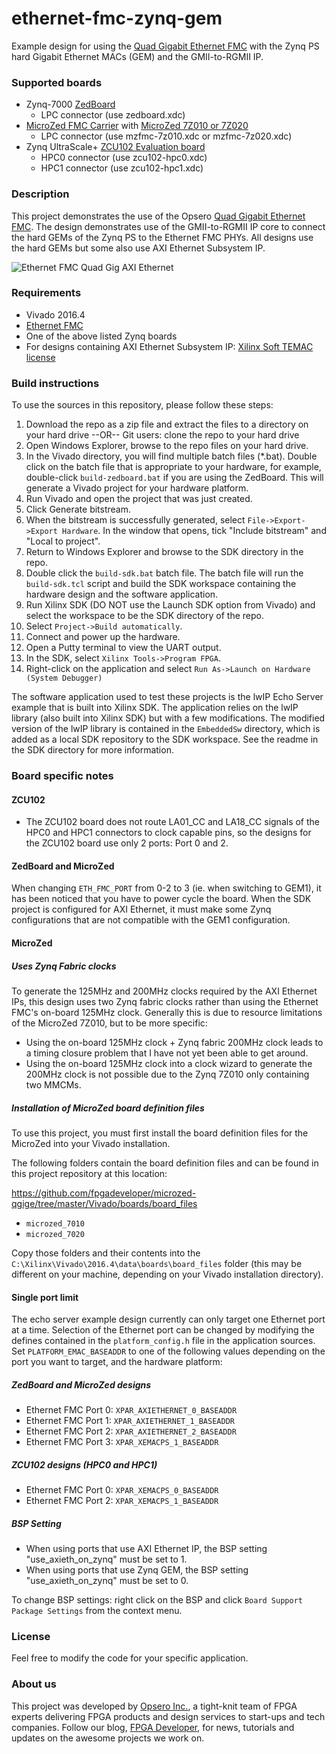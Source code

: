 ethernet-fmc-zynq-gem
=====================

Example design for using the [Quad Gigabit Ethernet FMC](http://ethernetfmc.com "Ethernet FMC") with the Zynq PS hard 
Gigabit Ethernet MACs (GEM) and the GMII-to-RGMII IP.

### Supported boards

* Zynq-7000 [ZedBoard](http://zedboard.org "ZedBoard")
  * LPC connector (use zedboard.xdc)
* [MicroZed FMC Carrier](http://zedboard.org/product/microzed-fmc-carrier "MicroZed FMC Carrier") with [MicroZed 7Z010 or 7Z020](http://microzed.org "MicroZed")
  * LPC connector (use mzfmc-7z010.xdc or mzfmc-7z020.xdc)
* Zynq UltraScale+ [ZCU102 Evaluation board](http://www.xilinx.com/products/silicon-devices/soc/zynq-ultrascale-mpsoc.html "ZCU102 Evaluation board")
  * HPC0 connector (use zcu102-hpc0.xdc)
  * HPC1 connector (use zcu102-hpc1.xdc)

### Description

This project demonstrates the use of the Opsero [Quad Gigabit Ethernet FMC](http://ethernetfmc.com "Ethernet FMC").
The design demonstrates use of the GMII-to-RGMII IP core to connect the hard GEMs of the Zynq PS to the Ethernet FMC
PHYs. All designs use the hard GEMs but some also use AXI Ethernet Subsystem IP.

![Ethernet FMC Quad Gig AXI Ethernet](http://ethernetfmc.com/wp-content/uploads/2014/10/qgige_gmii_to_rgmii.png "Zynq Quad Gig Ethernet All AXI Ethernet")

### Requirements

* Vivado 2016.4
* [Ethernet FMC](http://ethernetfmc.com "Ethernet FMC")
* One of the above listed Zynq boards
* For designs containing AXI Ethernet Subsystem IP: [Xilinx Soft TEMAC license](http://ethernetfmc.com/getting-a-license-for-the-xilinx-tri-mode-ethernet-mac/ "Xilinx Soft TEMAC license")

### Build instructions

To use the sources in this repository, please follow these steps:

1. Download the repo as a zip file and extract the files to a directory
   on your hard drive --OR-- Git users: clone the repo to your hard drive
2. Open Windows Explorer, browse to the repo files on your hard drive.
3. In the Vivado directory, you will find multiple batch files (*.bat).
   Double click on the batch file that is appropriate to your hardware,
   for example, double-click `build-zedboard.bat` if you are using the ZedBoard.
   This will generate a Vivado project for your hardware platform.
4. Run Vivado and open the project that was just created.
5. Click Generate bitstream.
6. When the bitstream is successfully generated, select `File->Export->Export Hardware`.
   In the window that opens, tick "Include bitstream" and "Local to project".
7. Return to Windows Explorer and browse to the SDK directory in the repo.
8. Double click the `build-sdk.bat` batch file. The batch file will run the
   `build-sdk.tcl` script and build the SDK workspace containing the hardware
   design and the software application.
9. Run Xilinx SDK (DO NOT use the Launch SDK option from Vivado) and select the workspace to be the SDK directory of the repo.
10. Select `Project->Build automatically`.
11. Connect and power up the hardware.
12. Open a Putty terminal to view the UART output.
13. In the SDK, select `Xilinx Tools->Program FPGA`.
14. Right-click on the application and select `Run As->Launch on Hardware (System Debugger)`

The software application used to test these projects is the lwIP Echo Server example that is built into
Xilinx SDK. The application relies on the lwIP library (also built into Xilinx SDK) but with a few modifications.
The modified version of the lwIP library is contained in the `EmbeddedSw` directory, which is added as a
local SDK repository to the SDK workspace. See the readme in the SDK directory for more information.

### Board specific notes

#### ZCU102

* The ZCU102 board does not route LA01_CC and LA18_CC signals of the HPC0 and HPC1 connectors to clock capable pins, so the designs for the ZCU102
board use only 2 ports: Port 0 and 2.

#### ZedBoard and MicroZed

When changing `ETH_FMC_PORT` from 0-2 to 3 (ie. when switching to GEM1), it has been noticed that
you have to power cycle the board. When the SDK project is configured for AXI Ethernet, it must make some
Zynq configurations that are not compatible with the GEM1 configuration.

#### MicroZed

##### Uses Zynq Fabric clocks

To generate the 125MHz and 200MHz clocks required by the AXI Ethernet IPs, this design uses two Zynq
fabric clocks rather than using the Ethernet FMC's on-board 125MHz clock. Generally this is due to resource
limitations of the MicroZed 7Z010, but to be more specific:

* Using the on-board 125MHz clock + Zynq fabric 200MHz clock leads to a timing closure problem that I have not
yet been able to get around.
* Using the on-board 125MHz clock into a clock wizard to generate the 200MHz clock is not possible due to the Zynq 7Z010
only containing two MMCMs.

##### Installation of MicroZed board definition files

To use this project, you must first install the board definition files
for the MicroZed into your Vivado installation.

The following folders contain the board definition files and can be found in this project repository at this location:

https://github.com/fpgadeveloper/microzed-qgige/tree/master/Vivado/boards/board_files

* `microzed_7010`
* `microzed_7020`

Copy those folders and their contents into the `C:\Xilinx\Vivado\2016.4\data\boards\board_files` folder (this may
be different on your machine, depending on your Vivado installation directory).

#### Single port limit

The echo server example design currently can only target one Ethernet port at a time.
Selection of the Ethernet port can be changed by modifying the defines contained in the
`platform_config.h` file in the application sources. Set `PLATFORM_EMAC_BASEADDR`
to one of the following values depending on the port you want to target, and the hardware platform:

##### ZedBoard and MicroZed designs

* Ethernet FMC Port 0: `XPAR_AXIETHERNET_0_BASEADDR`
* Ethernet FMC Port 1: `XPAR_AXIETHERNET_1_BASEADDR`
* Ethernet FMC Port 2: `XPAR_AXIETHERNET_2_BASEADDR`
* Ethernet FMC Port 3: `XPAR_XEMACPS_1_BASEADDR`

##### ZCU102 designs (HPC0 and HPC1)

* Ethernet FMC Port 0: `XPAR_XEMACPS_0_BASEADDR`
* Ethernet FMC Port 2: `XPAR_XEMACPS_1_BASEADDR`

##### BSP Setting

* When using ports that use AXI Ethernet IP, the BSP setting "use_axieth_on_zynq" must be set to 1.
* When using ports that use Zynq GEM, the BSP setting "use_axieth_on_zynq" must be set to 0.

To change BSP settings: right click on the BSP and click `Board Support Package Settings` from the context menu.

### License

Feel free to modify the code for your specific application.

### About us

This project was developed by [Opsero Inc.](http://opsero.com "Opsero Inc."),
a tight-knit team of FPGA experts delivering FPGA products and design services to start-ups and tech companies. 
Follow our blog, [FPGA Developer](http://www.fpgadeveloper.com "FPGA Developer"), for news, tutorials and
updates on the awesome projects we work on.